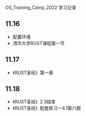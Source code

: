 OS_Training_Camp_2022
学习记录

## 11.16
* 配置环境
* 清华大学RUST课程第一节
## 11.17
* 《RUST圣经》第一章
## 11.18
* 《RUST圣经》2.3结束
* 《RUST圣经》配套练习—4.1第六题
